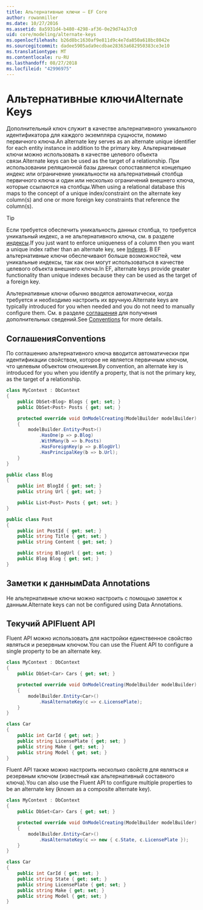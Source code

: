```yaml
---
title: Альтернативные ключи — EF Core
author: rowanmiller
ms.date: 10/27/2016
ms.assetid: 8a5931d4-b480-4298-af36-0e29d74a37c0
uid: core/modeling/alternate-keys
ms.openlocfilehash: b26d8bc1630af9e811d9c4e7da850a618bc8042e
ms.sourcegitcommit: dadee5905ada9ecdbae28363a682950383ce3e10
ms.translationtype: MT
ms.contentlocale: ru-RU
ms.lasthandoff: 08/27/2018
ms.locfileid: "42996975"
---
```

# <a name="alternate-keys"></a><span data-ttu-id="8acb0-102">Альтернативные ключи</span><span class="sxs-lookup"><span data-stu-id="8acb0-102">Alternate Keys</span></span>

<span data-ttu-id="8acb0-103">Дополнительный ключ служит в качестве альтернативного уникального идентификатора для каждого экземпляра сущности, помимо первичного ключа.</span><span class="sxs-lookup"><span data-stu-id="8acb0-103">An alternate key serves as an alternate unique identifier for each entity instance in addition to the primary key.</span></span> <span data-ttu-id="8acb0-104">Альтернативные ключи можно использовать в качестве целевого объекта связи.</span><span class="sxs-lookup"><span data-stu-id="8acb0-104">Alternate keys can be used as the target of a relationship.</span></span> <span data-ttu-id="8acb0-105">При использовании реляционной базы данных сопоставляется концепцию индекс или ограничение уникальности на альтернативный столбца первичного ключа и один или несколько ограничений внешнего ключа, которые ссылаются на столбцы.</span><span class="sxs-lookup"><span data-stu-id="8acb0-105">When using a relational database this maps to the concept of a unique index/constraint on the alternate key column(s) and one or more foreign key constraints that reference the column(s).</span></span>

> [!TIP]  
> <span data-ttu-id="8acb0-106">Если требуется обеспечить уникальность данных столбца, то требуется уникальный индекс, а не альтернативного ключа, см. в разделе [индексы](indexes.md).</span><span class="sxs-lookup"><span data-stu-id="8acb0-106">If you just want to enforce uniqueness of a column then you want a unique index rather than an alternate key, see [Indexes](indexes.md).</span></span> <span data-ttu-id="8acb0-107">В EF альтернативные ключи обеспечивают больше возможностей, чем уникальные индексы, так как они могут использоваться в качестве целевого объекта внешнего ключа.</span><span class="sxs-lookup"><span data-stu-id="8acb0-107">In EF, alternate keys provide greater functionality than unique indexes because they can be used as the target of a foreign key.</span></span>

<span data-ttu-id="8acb0-108">Альтернативные ключи обычно вводятся автоматически, когда требуется и необходимо настроить их вручную.</span><span class="sxs-lookup"><span data-stu-id="8acb0-108">Alternate keys are typically introduced for you when needed and you do not need to manually configure them.</span></span> <span data-ttu-id="8acb0-109">См. в разделе [соглашения](#conventions) для получения дополнительных сведений.</span><span class="sxs-lookup"><span data-stu-id="8acb0-109">See [Conventions](#conventions) for more details.</span></span>

## <a name="conventions"></a><span data-ttu-id="8acb0-110">Соглашения</span><span class="sxs-lookup"><span data-stu-id="8acb0-110">Conventions</span></span>

<span data-ttu-id="8acb0-111">По соглашению альтернативного ключа вводится автоматически при идентификации свойством, которое не является первичным ключом, что целевым объектом отношения.</span><span class="sxs-lookup"><span data-stu-id="8acb0-111">By convention, an alternate key is introduced for you when you identify a property, that is not the primary key, as the target of a relationship.</span></span>

<!-- [!code-csharp[Main](samples/core/Modeling/Conventions/Samples/AlternateKey.cs?highlight=12)] -->
``` csharp
class MyContext : DbContext
{
    public DbSet<Blog> Blogs { get; set; }
    public DbSet<Post> Posts { get; set; }

    protected override void OnModelCreating(ModelBuilder modelBuilder)
    {
        modelBuilder.Entity<Post>()
            .HasOne(p => p.Blog)
            .WithMany(b => b.Posts)
            .HasForeignKey(p => p.BlogUrl)
            .HasPrincipalKey(b => b.Url);
    }
}

public class Blog
{
    public int BlogId { get; set; }
    public string Url { get; set; }

    public List<Post> Posts { get; set; }
}

public class Post
{
    public int PostId { get; set; }
    public string Title { get; set; }
    public string Content { get; set; }

    public string BlogUrl { get; set; }
    public Blog Blog { get; set; }
}
```

## <a name="data-annotations"></a><span data-ttu-id="8acb0-112">Заметки к данным</span><span class="sxs-lookup"><span data-stu-id="8acb0-112">Data Annotations</span></span>

<span data-ttu-id="8acb0-113">Не альтернативные ключи можно настроить с помощью заметок к данным.</span><span class="sxs-lookup"><span data-stu-id="8acb0-113">Alternate keys can not be configured using Data Annotations.</span></span>

## <a name="fluent-api"></a><span data-ttu-id="8acb0-114">Текучий API</span><span class="sxs-lookup"><span data-stu-id="8acb0-114">Fluent API</span></span>

<span data-ttu-id="8acb0-115">Fluent API можно использовать для настройки единственное свойство являться и резервным ключом.</span><span class="sxs-lookup"><span data-stu-id="8acb0-115">You can use the Fluent API to configure a single property to be an alternate key.</span></span>

<!-- [!code-csharp[Main](samples/core/Modeling/FluentAPI/Samples/AlternateKeySingle.cs?highlight=7,8)] -->
``` csharp
class MyContext : DbContext
{
    public DbSet<Car> Cars { get; set; }

    protected override void OnModelCreating(ModelBuilder modelBuilder)
    {
        modelBuilder.Entity<Car>()
            .HasAlternateKey(c => c.LicensePlate);
    }
}

class Car
{
    public int CarId { get; set; }
    public string LicensePlate { get; set; }
    public string Make { get; set; }
    public string Model { get; set; }
}
```

<span data-ttu-id="8acb0-116">Fluent API также можно настроить несколько свойств для являться и резервным ключом (известный как альтернативный составного ключа).</span><span class="sxs-lookup"><span data-stu-id="8acb0-116">You can also use the Fluent API to configure multiple properties to be an alternate key (known as a composite alternate key).</span></span>

<!-- [!code-csharp[Main](samples/core/Modeling/FluentAPI/Samples/AlternateKeyComposite.cs?highlight=7,8)] -->
``` csharp
class MyContext : DbContext
{
    public DbSet<Car> Cars { get; set; }

    protected override void OnModelCreating(ModelBuilder modelBuilder)
    {
        modelBuilder.Entity<Car>()
            .HasAlternateKey(c => new { c.State, c.LicensePlate });
    }
}

class Car
{
    public int CarId { get; set; }
    public string State { get; set; }
    public string LicensePlate { get; set; }
    public string Make { get; set; }
    public string Model { get; set; }
}
```
